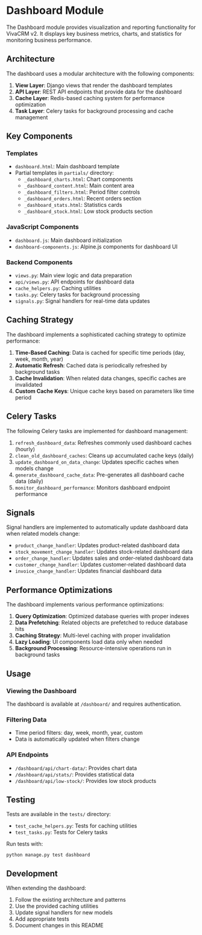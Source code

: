# Dashboard Module

The Dashboard module provides visualization and reporting functionality for VivaCRM v2. It displays key business metrics, charts, and statistics for monitoring business performance.

## Architecture

The dashboard uses a modular architecture with the following components:

1. **View Layer**: Django views that render the dashboard templates
2. **API Layer**: REST API endpoints that provide data for the dashboard
3. **Cache Layer**: Redis-based caching system for performance optimization
4. **Task Layer**: Celery tasks for background processing and cache management

## Key Components

### Templates

- `dashboard.html`: Main dashboard template
- Partial templates in `partials/` directory:
  - `_dashboard_charts.html`: Chart components
  - `_dashboard_content.html`: Main content area
  - `_dashboard_filters.html`: Period filter controls
  - `_dashboard_orders.html`: Recent orders section
  - `_dashboard_stats.html`: Statistics cards
  - `_dashboard_stock.html`: Low stock products section

### JavaScript Components

- `dashboard.js`: Main dashboard initialization
- `dashboard-components.js`: Alpine.js components for dashboard UI

### Backend Components

- `views.py`: Main view logic and data preparation
- `api/views.py`: API endpoints for dashboard data
- `cache_helpers.py`: Caching utilities
- `tasks.py`: Celery tasks for background processing
- `signals.py`: Signal handlers for real-time data updates

## Caching Strategy

The dashboard implements a sophisticated caching strategy to optimize performance:

1. **Time-Based Caching**: Data is cached for specific time periods (day, week, month, year)
2. **Automatic Refresh**: Cached data is periodically refreshed by background tasks
3. **Cache Invalidation**: When related data changes, specific caches are invalidated
4. **Custom Cache Keys**: Unique cache keys based on parameters like time period

## Celery Tasks

The following Celery tasks are implemented for dashboard management:

1. `refresh_dashboard_data`: Refreshes commonly used dashboard caches (hourly)
2. `clean_old_dashboard_caches`: Cleans up accumulated cache keys (daily)
3. `update_dashboard_on_data_change`: Updates specific caches when models change
4. `generate_dashboard_cache_data`: Pre-generates all dashboard cache data (daily)
5. `monitor_dashboard_performance`: Monitors dashboard endpoint performance

## Signals

Signal handlers are implemented to automatically update dashboard data when related models change:

- `product_change_handler`: Updates product-related dashboard data
- `stock_movement_change_handler`: Updates stock-related dashboard data
- `order_change_handler`: Updates sales and order-related dashboard data
- `customer_change_handler`: Updates customer-related dashboard data
- `invoice_change_handler`: Updates financial dashboard data

## Performance Optimizations

The dashboard implements various performance optimizations:

1. **Query Optimization**: Optimized database queries with proper indexes
2. **Data Prefetching**: Related objects are prefetched to reduce database hits
3. **Caching Strategy**: Multi-level caching with proper invalidation
4. **Lazy Loading**: UI components load data only when needed
5. **Background Processing**: Resource-intensive operations run in background tasks

## Usage

### Viewing the Dashboard

The dashboard is available at `/dashboard/` and requires authentication.

### Filtering Data

- Time period filters: day, week, month, year, custom
- Data is automatically updated when filters change

### API Endpoints

- `/dashboard/api/chart-data/`: Provides chart data
- `/dashboard/api/stats/`: Provides statistical data
- `/dashboard/api/low-stock/`: Provides low stock products

## Testing

Tests are available in the `tests/` directory:

- `test_cache_helpers.py`: Tests for caching utilities
- `test_tasks.py`: Tests for Celery tasks

Run tests with:
```
python manage.py test dashboard
```

## Development

When extending the dashboard:

1. Follow the existing architecture and patterns
2. Use the provided caching utilities
3. Update signal handlers for new models
4. Add appropriate tests
5. Document changes in this README
